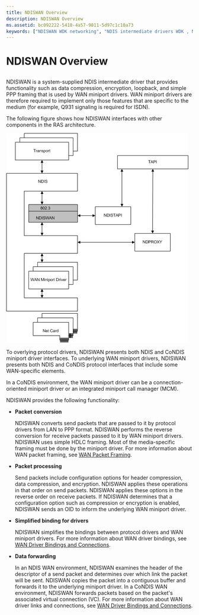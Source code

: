 ```yaml
---
title: NDISWAN Overview
description: NDISWAN Overview
ms.assetid: bc092222-5418-4a57-9811-5d97c1c10a73
keywords: ["NDISWAN WDK networking", "NDIS intermediate drivers WDK , NDISWAN driver", "intermediate drivers WDK networking , NDISWAN driver", "architecture WDK WAN , NDISWAN"]
---
```


# NDISWAN Overview


## <a href="" id="ddk-ndiswan-overview-ng"></a>


NDISWAN is a system-supplied NDIS intermediate driver that provides functionality such as data compression, encryption, loopback, and simple PPP framing that is used by WAN miniport drivers. WAN miniport drivers are therefore required to implement only those features that are specific to the medium (for example, Q931 signaling is required for ISDN).

The following figure shows how NDISWAN interfaces with other components in the RAS architecture.

![diagram illustrating how ndiswan interfaces with other components in the ras architecture](images/ndiswan-1.png)

To overlying protocol drivers, NDISWAN presents both NDIS and CoNDIS miniport driver interfaces. To underlying WAN miniport drivers, NDISWAN presents both NDIS and CoNDIS protocol interfaces that include some WAN-specific elements.

In a CoNDIS environment, the WAN miniport driver can be a connection-oriented miniport driver or an integrated miniport call manager (MCM).

NDISWAN provides the following functionality:

-   **Packet conversion**

    NDISWAN converts send packets that are passed to it by protocol drivers from LAN to PPP format. NDISWAN performs the reverse conversion for receive packets passed to it by WAN miniport drivers. NDISWAN uses simple HDLC framing. Most of the media-specific framing must be done by the miniport driver. For more information about WAN packet framing, see [WAN Packet Framing](wan-packet-framing.md).

-   **Packet processing**

    Send packets include configuration options for header compression, data compression, and encryption. NDISWAN applies these operations in that order on send packets. NDISWAN applies these options in the reverse order on receive packets. If NDISWAN determines that a configuration option such as compression or encryption is enabled, NDISWAN sends an OID to inform the underlying WAN miniport driver.

-   **Simplified binding for drivers**

    NDISWAN simplifies the bindings between protocol drivers and WAN miniport drivers. For more information about WAN driver bindings, see [WAN Driver Bindings and Connections](wan-driver-bindings-and-connections.md).

-   **Data forwarding**

    In an NDIS WAN environment, NDISWAN examines the header of the descriptor of a send packet and determines over which link the packet will be sent. NDISWAN copies the packet into a contiguous buffer and forwards it to the underlying miniport driver. In a CoNDIS WAN environment, NDISWAN forwards packets based on the packet's associated virtual connection (VC). For more information about WAN driver links and connections, see [WAN Driver Bindings and Connections](wan-driver-bindings-and-connections.md).

 

 





